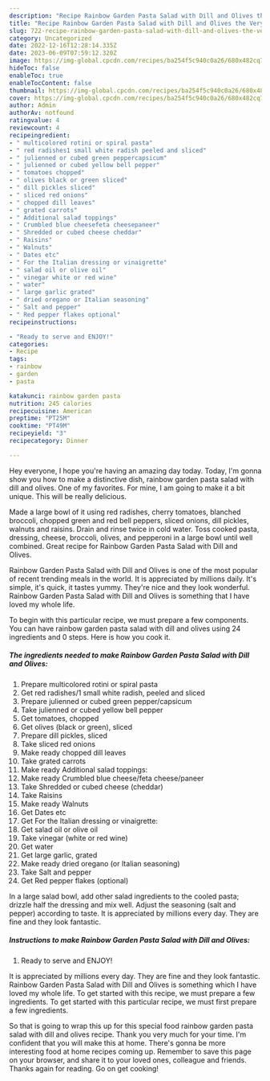 ```yaml
---
description: "Recipe Rainbow Garden Pasta Salad with Dill and Olives the Very Delicious}"
title: "Recipe Rainbow Garden Pasta Salad with Dill and Olives the Very Delicious}"
slug: 722-recipe-rainbow-garden-pasta-salad-with-dill-and-olives-the-very-delicious
category: Uncategorized
date: 2022-12-16T12:28:14.335Z
date: 2023-06-09T07:59:12.320Z
image: https://img-global.cpcdn.com/recipes/ba254f5c940c0a26/680x482cq70/rainbow-garden-pasta-salad-with-dill-and-olives-recipe-main-photo.jpg
hideToc: false
enableToc: true
enableTocContent: false
thumbnail: https://img-global.cpcdn.com/recipes/ba254f5c940c0a26/680x482cq70/rainbow-garden-pasta-salad-with-dill-and-olives-recipe-main-photo.jpg
cover: https://img-global.cpcdn.com/recipes/ba254f5c940c0a26/680x482cq70/rainbow-garden-pasta-salad-with-dill-and-olives-recipe-main-photo.jpg
author: Admin
authorAv: notfound
ratingvalue: 4
reviewcount: 4
recipeingredient:
- " multicolored rotini or spiral pasta"
- " red radishes1 small white radish peeled and sliced"
- " julienned or cubed green peppercapsicum"
- " julienned or cubed yellow bell pepper"
- " tomatoes chopped"
- " olives black or green sliced"
- " dill pickles sliced"
- " sliced red onions"
- " chopped dill leaves"
- " grated carrots"
- " Additional salad toppings"
- " Crumbled blue cheesefeta cheesepaneer"
- " Shredded or cubed cheese cheddar"
- " Raisins"
- " Walnuts"
- " Dates etc"
- " For the Italian dressing or vinaigrette"
- " salad oil or olive oil"
- " vinegar white or red wine"
- " water"
- " large garlic grated"
- " dried oregano or Italian seasoning"
- " Salt and pepper"
- " Red pepper flakes optional"
recipeinstructions:

- "Ready to serve and ENJOY!"
categories:
- Recipe
tags:
- rainbow
- garden
- pasta

katakunci: rainbow garden pasta 
nutrition: 245 calories
recipecuisine: American
preptime: "PT25M"
cooktime: "PT49M"
recipeyield: "3"
recipecategory: Dinner

---
```



Hey everyone, I hope you're having an amazing day today. Today, I'm gonna show you how to make a distinctive dish, rainbow garden pasta salad with dill and olives. One of my favorites. For mine, I am going to make it a bit unique. This will be really delicious.

Made a large bowl of it using red radishes, cherry tomatoes, blanched broccoli, chopped green and red bell peppers, sliced onions, dill pickles, walnuts and raisins. Drain and rinse twice in cold water. Toss cooked pasta, dressing, cheese, broccoli, olives, and pepperoni in a large bowl until well combined. Great recipe for Rainbow Garden Pasta Salad with Dill and Olives.

Rainbow Garden Pasta Salad with Dill and Olives is one of the most popular of recent trending meals in the world. It is appreciated by millions daily. It's simple, it's quick, it tastes yummy. They're nice and they look wonderful. Rainbow Garden Pasta Salad with Dill and Olives is something that I have loved my whole life.


To begin with this particular recipe, we must prepare a few components. You can have rainbow garden pasta salad with dill and olives using 24 ingredients and 0 steps. Here is how you cook it.

<!--inarticleads1-->

##### The ingredients needed to make Rainbow Garden Pasta Salad with Dill and Olives:

1. Prepare  multicolored rotini or spiral pasta
1. Get  red radishes/1 small white radish, peeled and sliced
1. Prepare  julienned or cubed green pepper/capsicum
1. Take  julienned or cubed yellow bell pepper
1. Get  tomatoes, chopped
1. Get  olives (black or green), sliced
1. Prepare  dill pickles, sliced
1. Take  sliced red onions
1. Make ready  chopped dill leaves
1. Take  grated carrots
1. Make ready  Additional salad toppings:
1. Make ready  Crumbled blue cheese/feta cheese/paneer
1. Take  Shredded or cubed cheese (cheddar)
1. Take  Raisins
1. Make ready  Walnuts
1. Get  Dates etc
1. Get  For the Italian dressing or vinaigrette:
1. Get  salad oil or olive oil
1. Take  vinegar (white or red wine)
1. Get  water
1. Get  large garlic, grated
1. Make ready  dried oregano (or Italian seasoning)
1. Take  Salt and pepper
1. Get  Red pepper flakes (optional)


In a large salad bowl, add other salad ingredients to the cooled pasta; drizzle half the dressing and mix well. Adjust the seasoning (salt and pepper) according to taste. It is appreciated by millions every day. They are fine and they look fantastic. 

<!--inarticleads2-->

##### Instructions to make Rainbow Garden Pasta Salad with Dill and Olives:


1. Ready to serve and ENJOY!

It is appreciated by millions every day. They are fine and they look fantastic. Rainbow Garden Pasta Salad with Dill and Olives is something which I have loved my whole life. To get started with this recipe, we must prepare a few ingredients. To get started with this particular recipe, we must first prepare a few ingredients. 

So that is going to wrap this up for this special food rainbow garden pasta salad with dill and olives recipe. Thank you very much for your time. I'm confident that you will make this at home. There's gonna be more interesting food at home recipes coming up. Remember to save this page on your browser, and share it to your loved ones, colleague and friends. Thanks again for reading. Go on get cooking!
